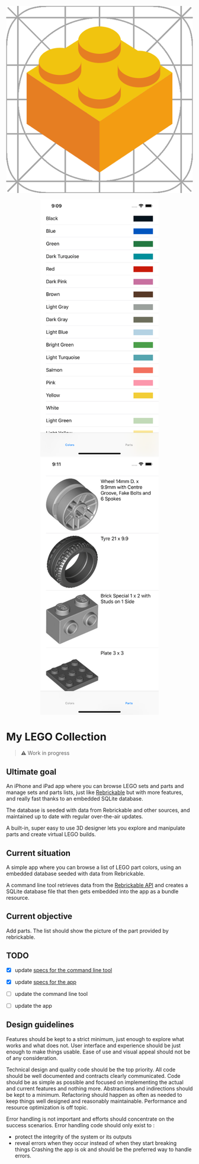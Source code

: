 
<p align="center">
  <img src="appicon.png">
</p>

<p align="center">
  <img src="screenshot_colors.png" width=320>
  <img src="screenshot_parts.png" width=320>
</p>


#  My LEGO Collection

> ⚠️ Work in progress


## Ultimate goal

An iPhone and iPad app where you can browse LEGO sets and parts and manage sets and parts lists, just like [Rebrickable](https://rebrickable.com/) but with more features, and really fast thanks to an embedded SQLite database.

The database is seeded with data from Rebrickable and other sources, and maintained up to date with regular over-the-air updates.

A built-in, super easy to use 3D designer lets you explore and manipulate parts and create virtual LEGO builds.


## Current situation

A simple app where you can browse a list of LEGO part colors, using an embedded database seeded with data from Rebrickable.

A command line tool retrieves data from the [Rebrickable API](https://rebrickable.com/api/v3/docs/) and creates a SQLite database file that then gets embedded into the app as a bundle resource.


## Current objective

Add parts. The list should show the picture of the part provided by rebrickable.


## TODO

- [x] update [specs for the command line tool](specs/cli.md)
- [x] update [specs for the app](specs/app.md)
- [ ] update the command line tool
- [ ] update the app


## Design guidelines

Features should be kept to a strict minimum, just enough to explore what works and what does not.
User interface and experience should be just enough to make things usable.
Ease of use and visual appeal should not be of any consideration.

Technical design and quality code should be the top priority.
All code should be well documented and contracts clearly communicated.
Code should be as simple as possible and focused on implementing the actual and current features and nothing more.
Abstractions and indirections should be kept to a minimum.
Refactoring should happen as often as needed to keep things well designed and reasonably maintainable.
Performance and resource optimization is off topic.

Error handling is not important and efforts should concentrate on the success scenarios.
Error handling code should only exist to :
- protect the integrity of the system or its outputs
- reveal errors when they occur instead of when they start breaking things
Crashing the app is ok and should be the preferred way to handle errors.
